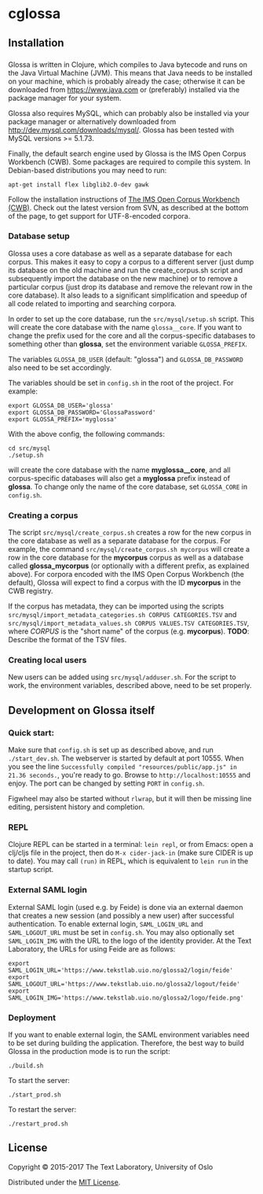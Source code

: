 # cglossa

## Installation
### 
Glossa is written in Clojure, which compiles to Java bytecode and runs on the 
Java Virtual Machine (JVM). This means that Java needs to be installed on your
machine, which is probably already the case;  otherwise it can be downloaded from
https://www.java.com or (preferably) installed via the package manager for your system.

Glossa also requires MySQL, which can probably also be installed via your package
manager or alternatively downloaded from http://dev.mysql.com/downloads/mysql/.
Glossa has been tested with MySQL versions >= 5.1.73.

Finally, the default search engine used by Glossa is the IMS Open Corpus Workbench 
(CWB). Some packages are required to compile this system. In Debian-based distributions 
you may need to run:

    apt-get install flex libglib2.0-dev gawk

Follow the installation instructions of [The IMS Open Corpus Workbench
(CWB)](http://cwb.sourceforge.net/download.php#svn). Check out the latest
version from SVN, as described at the bottom of the page, to get support for
UTF-8-encoded corpora.

### Database setup
Glossa uses a core database as well as a separate database for each corpus.
This makes it easy to copy a corpus to a different server (just dump its database 
on the old machine and run the create_corpus.sh script and subsequently import the 
database on the new machine) or to remove a particular corpus (just drop its database
and remove the relevant row in the core database). It also leads to a significant
simplification and speedup of all code related to importing and searching corpora.

In order to set up the core database, run the `src/mysql/setup.sh` script. This
will create the core database with the name `glossa__core`. If you want to change
the prefix used for the core and all the corpus-specific databases to something
other than **glossa**, set the environment variable `GLOSSA_PREFIX`.

The variables `GLOSSA_DB_USER` (default: "glossa") and `GLOSSA_DB_PASSWORD`
also need to be set accordingly.

The variables should be set in `config.sh` in the root of the project. For example:

    export GLOSSA_DB_USER='glossa'
    export GLOSSA_DB_PASSWORD='GlossaPassword'
    export GLOSSA_PREFIX='myglossa'

With the above config, the following commands:

    cd src/mysql
    ./setup.sh

will create the core database with the name **myglossa__core**, and all corpus-specific
databases will also get a **myglossa** prefix instead of **glossa**. To change only the
name of the core database, set `GLOSSA_CORE` in `config.sh`.

### Creating a corpus
The script `src/mysql/create_corpus.sh` creates a row for the new corpus in the
core database as well as a separate database for the corpus. For example, the command
`src/mysql/create_corpus.sh mycorpus` will create a row in the core database for
the **mycorpus** corpus as well as a database called **glossa_mycorpus** (or optionally with
a different prefix, as explained above). For corpora encoded with the IMS Open Corpus 
Workbench (the default), Glossa will expect to find a corpus with the ID **mycorpus** in 
the CWB registry.

If the corpus has metadata, they can be imported using the scripts 
`src/mysql/import_metadata_categories.sh CORPUS CATEGORIES.TSV` and 
`src/mysql/import_metadata_values.sh CORPUS VALUES.TSV CATEGORIES.TSV`, where *CORPUS*
is the "short name" of the corpus (e.g. **mycorpus**). **TODO**: Describe the format
of the TSV files.

### Creating local users
New users can be added using `src/mysql/adduser.sh`. For the script to work,
the environment variables, described above, need to be set properly.

## Development on Glossa itself

### Quick start:
Make sure that `config.sh` is set up as described above, and run
`./start_dev.sh`. The webserver is started by default at port 10555. When you
see the line `Successfully compiled "resources/public/app.js" in 21.36
seconds.`, you're ready to go. Browse to `http://localhost:10555` and enjoy. The
port can be changed by setting `PORT` in `config.sh`.

Figwheel may also be started without `rlwrap`, but it will then be missing line
editing, persistent history and completion.

### REPL

Clojure REPL can be started in a terminal: `lein repl`, or from Emacs: open a
clj/cljs file in the project, then do `M-x cider-jack-in` (make sure
CIDER is up to date). You may call `(run)` in REPL, which is equivalent to
`lein run` in the startup script.

### External SAML login

External SAML login (used e.g. by Feide) is done via an external daemon that
creates a new session (and possibly a new user) after successful
authentication. To enable external login, `SAML_LOGIN_URL` and
`SAML_LOGOUT_URL` must be set in `config.sh`. You may also optionally set
`SAML_LOGIN_IMG` with the URL to the logo of the identity provider. At the Text
Laboratory, the URLs for using Feide are as follows:

    export SAML_LOGIN_URL='https://www.tekstlab.uio.no/glossa2/login/feide'
    export SAML_LOGOUT_URL='https://www.tekstlab.uio.no/glossa2/logout/feide'
    export SAML_LOGIN_IMG='https://www.tekstlab.uio.no/glossa2/logo/feide.png'

### Deployment

If you want to enable external login, the SAML environment variables need to be
set during building the application. Therefore, the best way to build Glossa in
the production mode is to run the script:

    ./build.sh

To start the server:

    ./start_prod.sh

To restart the server:

    ./restart_prod.sh

## License

Copyright © 2015-2017 The Text Laboratory, University of Oslo

Distributed under the <a href="http://www.opensource.org/licenses/MIT">MIT License</a>.
